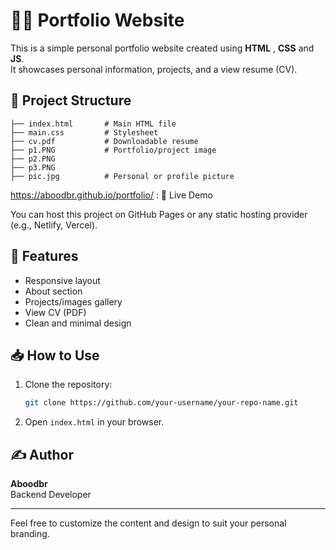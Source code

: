 # 🧑‍💻 Portfolio Website

This is a simple personal portfolio website created using **HTML** , **CSS** and **JS**.  
It showcases personal information, projects, and a view resume (CV).

## 📁 Project Structure

```
├── index.html       # Main HTML file
├── main.css         # Stylesheet
├── cv.pdf           # Downloadable resume
├── p1.PNG           # Portfolio/project image
├── p2.PNG
├── p3.PNG
├── pic.jpg          # Personal or profile picture
```

https://aboodbr.github.io/portfolio/ : 🔗 Live Demo

You can host this project on GitHub Pages or any static hosting provider (e.g., Netlify, Vercel).

## 📄 Features

- Responsive layout
- About section
- Projects/images gallery
- View CV (PDF)
- Clean and minimal design

## 📥 How to Use

1. Clone the repository:

   ```bash
   git clone https://github.com/your-username/your-repo-name.git
   ```

2. Open `index.html` in your browser.

## ✍️ Author

**Aboodbr**  
Backend Developer

---

Feel free to customize the content and design to suit your personal branding.
